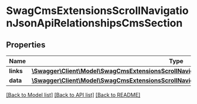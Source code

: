 # SwagCmsExtensionsScrollNavigationJsonApiRelationshipsCmsSection

## Properties
Name | Type | Description | Notes
------------ | ------------- | ------------- | -------------
**links** | [**\Swagger\Client\Model\SwagCmsExtensionsScrollNavigationJsonApiRelationshipsCmsSectionLinks**](SwagCmsExtensionsScrollNavigationJsonApiRelationshipsCmsSectionLinks.md) |  | [optional] 
**data** | [**\Swagger\Client\Model\SwagCmsExtensionsScrollNavigationJsonApiRelationshipsCmsSectionData**](SwagCmsExtensionsScrollNavigationJsonApiRelationshipsCmsSectionData.md) |  | [optional] 

[[Back to Model list]](../../README.md#documentation-for-models) [[Back to API list]](../../README.md#documentation-for-api-endpoints) [[Back to README]](../../README.md)

